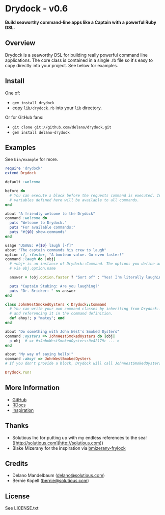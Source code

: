 # Drydock - v0.6

**Build seaworthy command-line apps like a Captain with a powerful Ruby DSL.**

## Overview

Drydock is a seaworthy DSL for building really powerful command line applications. The core class is contained in a single .rb file so it's easy to copy directly into your project. See below for examples.

## Install

One of:

* `gem install drydock`
* copy `lib/drydock.rb` into your `lib` directory.

Or for GitHub fans:

* `git clone git://github.com/delano/drydock.git`
* `gem install delano-drydock`

## Examples

See `bin/example` for more.

```ruby
require 'drydock'
extend Drydock

default :welcome

before do
  # You can execute a block before the requests command is executed. Instance
  # variables defined here will be available to all commands.
end

about "A friendly welcome to the Drydock"
command :welcome do
  puts "Welcome to Drydock."
  puts "For available commands:"
  puts "#{$0} show-commands"
end

usage "USAGE: #{$0} laugh [-f]"
about "The captain commands his crew to laugh"
option :f, :faster, "A boolean value. Go even faster!"
command :laugh do |obj|
  # +obj+ is an instance of Drydock::Command. The options you define are available
  # via obj.option.name

  answer = !obj.option.faster ? "Sort of" : "Yes! I'm literally laughing as fast as possible."

  puts "Captain Stubing: Are you laughing?"
  puts "Dr. Bricker: " << answer
end

class JohnWestSmokedOysters < Drydock::Command
  # You can write your own command classes by inheriting from Drydock::Command
  # and referencing it in the command definition.
  def ahoy!; p "matey"; end
end

about "Do something with John West's Smoked Oysters"
command :oysters => JohnWestSmokedOysters do |obj|
  p obj  # => #<JohnWestSmokedOysters:0x42179c ... >
end

about "My way of saying hello!"
command :ahoy! => JohnWestSmokedOysters
# If you don't provide a block, Drydock will call JohnWestSmokedOysters#ahoy!

Drydock.run!
```

## More Information

* [GitHub](http://github.com/delano/drydock)
* [RDocs](http://drydock.rubyforge.org/)
* [Inspiration](http://www.youtube.com/watch?v=m_wFEB4Oxlo)

## Thanks

* Solutious Inc for putting up with my endless references to the sea! ([http://solutious.com](http://solutious.com))
* Blake Mizerany for the inspiration via [bmizerany-frylock](http://github.com/bmizerany/frylock)

## Credits

* Delano Mandelbaum (delano@solutious.com)
* Bernie Kopell (bernie@solutious.com)

## License

See LICENSE.txt
